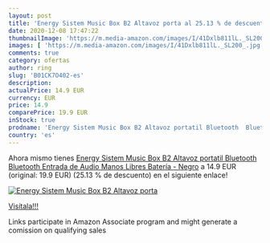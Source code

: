 ```yaml
---
layout: post
title: 'Energy Sistem Music Box B2 Altavoz porta al 25.13 % de descuento'
date: 2020-12-08 17:47:22
thumbnailImage: 'https://m.media-amazon.com/images/I/41Dxlb811lL._SL200_.jpg'
images: [ 'https://m.media-amazon.com/images/I/41Dxlb811lL._SL200_.jpg' ]
comments: true
category: ofertas
author: ring
slug: 'B01CK7O402-es'
description:
actualPrice: 14.9 EUR
currency: EUR
price: 14.9
comparePrice: 19.9 EUR
inStock: true
prodname: 'Energy Sistem Music Box B2 Altavoz portatil Bluetooth  Bluetooth  Entrada de Audio  Manos Libres  Batería - Negro'
country: 'es'
---
```


Ahora mismo tienes [Energy Sistem Music Box B2 Altavoz portatil Bluetooth  Bluetooth  Entrada de Audio  Manos Libres  Batería - Negro](https://www.amazon.es/dp/B01CK7O402/?tag=tolees-21) a 14.9 EUR (original: 19.9 EUR) (25.13 %  de descuento) en el siguiente enlace!

[![Energy Sistem Music Box B2 Altavoz porta](https://m.media-amazon.com/images/I/41Dxlb811lL._SL200_.jpg)](https://www.amazon.es/dp/B01CK7O402/?tag=tolees-21)

[Visítala!!!](https://www.amazon.es/dp/B01CK7O402/?tag=tolees-21)

Links participate in Amazon Associate program and might generate a comission on qualifying sales

